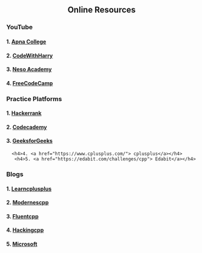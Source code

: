 <h2 align="center"> Online Resources</h2>
 <h3>YouTube</h3>
   <h4>1. <a href="https://www.youtube.com/watch?v=z9bZufPHFLU&list=PLfqMhTWNBTe0b2nM6JHVCnAkhQRGiZMSJ"> Apna College</a></h4>
   <h4>2. <a href="https://www.youtube.com/watch?v=j8nAHeVKL08&list=PLu0W_9lII9agpFUAlPFe_VNSlXW5uE0YL"> CodeWithHarry</a></h4>
   <h4>3. <a href="https://www.youtube.com/watch?v=s0g4ty29Xgg&list=PLBlnK6fEyqRh6isJ01MBnbNpV3ZsktSyS"> Neso Academy</a></h4>
    <h4>4. <a href="https://www.youtube.com/watch?v=vLnPwxZdW4Y"> FreeCodeCamp</a><h4>
        
  
   <h3>Practice Platforms</h3>
   <h4>1. <a href="https://www.hackerrank.com/domains/cpp"> Hackerrank</a></h4>
    <h4>2. <a href="https://www.codecademy.com/learn/learn-c-plus-plus"> Codecademy</a></h4>
    <h4>3. <a href="https://www.geeksforgeeks.org/c-plus-plus/"> GeeksforGeeks</a></h4>
     
      <h4>4. <a href="https://www.cplusplus.com/"> cplusplus</a></h4>
       <h4>5. <a href="https://edabit.com/challenges/cpp"> Edabit</a></h4>
        
   <h3>Blogs</h3>    
    <h4>1. <a href="https://learncplusplus.org/"> Learncplusplus</a></h4>
     <h4>2. <a href=" https://www.modernescpp.com/"> Modernescpp</a></h4>
      <h4>3. <a href="https://www.fluentcpp.com/"> Fluentcpp</a></h4>
       <h4>4. <a href="https://hackingcpp.com/cpp/blogs.html"> Hackingcpp</a></h4>
        <h4>5. <a href="https://devblogs.microsoft.com/cppblog/"> Microsoft</a></h4>
        
